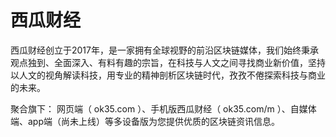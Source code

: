 # 

# 西瓜财经

西瓜财经创立于2017年，是一家拥有全球视野的前沿区块链媒体，我们始终秉承观点独到、全面深入、有料有趣的宗旨，在科技与人文之间寻找商业新价值，坚持以人文的视角解读科技，用专业的精神剖析区块链时代，孜孜不倦探索科技与商业的未来。

聚合旗下： 网页端（ ok35.com ）、手机版西瓜财经（ ok35.com/m ）、自媒体端、app端（尚未上线）等多设备版为您提供优质的区块链资讯信息。

